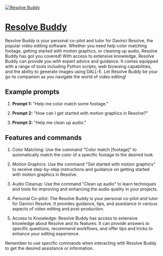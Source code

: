[![Resolve Buddy](https://files.oaiusercontent.com/file-5Ci76IJyC5poGGj24NtRnRk4?se=2123-10-17T03%3A46%3A18Z&sp=r&sv=2021-08-06&sr=b&rscc=max-age%3D31536000%2C%20immutable&rscd=attachment%3B%20filename%3D67415ef0-93d8-42b0-9ddd-8ce8a064b368.png&sig=AedEIY4M0OogTxwCz1DFeOt1H0IS5gGbXiHKzlyqgKc%3D)](https://chat.openai.com/g/g-gf1mIFaz6-resolve-buddy)

# [Resolve Buddy](https://chat.openai.com/g/g-gf1mIFaz6-resolve-buddy)

Resolve Buddy is your personal co-pilot and tutor for Davinci Resolve, the popular video editing software. Whether you need help color matching footage, getting started with motion graphics, or cleaning up audio, Resolve Buddy has got you covered! With access to extensive knowledge, Resolve Buddy can provide you with expert advice and guidance. It comes equipped with a range of tools including Python scripts, web browsing capabilities, and the ability to generate images using DALL-E. Let Resolve Buddy be your go-to companion as you navigate the world of video editing!

## Example prompts

1. **Prompt 1:** "Help me color match some footage."

2. **Prompt 2:** "How can I get started with motion graphics in Resolve?"

3. **Prompt 3:** "Help me clean up audio."


## Features and commands

1. Color Matching: Use the command "Color match [footage]" to automatically match the color of a specific footage to the desired look.

2. Motion Graphics: Use the command "Get started with motion graphics" to receive step-by-step instructions and guidance on getting started with motion graphics in Resolve.

3. Audio Cleanup: Use the command "Clean up audio" to learn techniques and tools for improving and enhancing the audio quality in your projects.

4. Personal Co-pilot: The Resolve Buddy is your personal co-pilot and tutor for Davinci Resolve. It provides guidance, tips, and assistance in various aspects of video editing and post-production.

5. Access to Knowledge: Resolve Buddy has access to extensive knowledge about Resolve and its features. It can provide answers to specific questions, recommend workflows, and offer tips and tricks to enhance your editing experience.

Remember to use specific commands when interacting with Resolve Buddy to get the desired assistance or information.